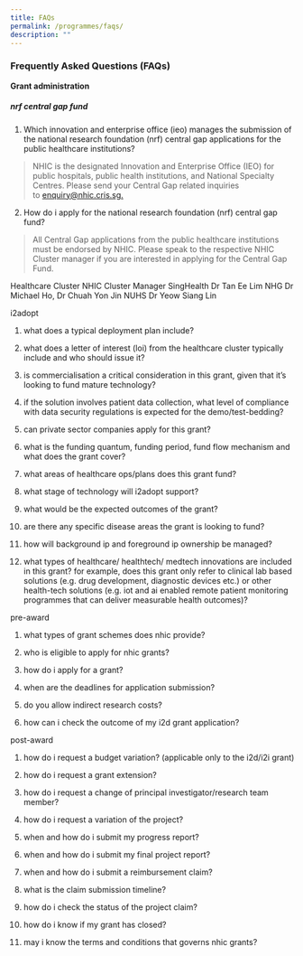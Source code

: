 ```yaml
---
title: FAQs
permalink: /programmes/faqs/
description: ""
---
```

### Frequently Asked Questions (FAQs)

**Grant administration**

##### nrf central gap fund
1. Which innovation and enterprise office (ieo) manages the submission of the national research foundation (nrf) central gap applications for the public healthcare institutions?
> NHIC is the designated Innovation and Enterprise Office (IEO) for public hospitals, public health institutions, and National Specialty Centres. Please send your Central Gap related inquiries to [enquiry@nhic.cris.sg.](mailto:enquiry@nhic.cris.sg)
2. How do i apply for the national research foundation (nrf) central gap fund?
> All Central Gap applications from the public healthcare institutions must be endorsed by NHIC. Please speak to the respective NHIC Cluster manager if you are interested in applying for the Central Gap Fund.

Healthcare Cluster	NHIC Cluster Manager
SingHealth	Dr Tan Ee Lim
NHG	Dr Michael Ho, Dr Chuah Yon Jin
NUHS	Dr Yeow Siang Lin

i2adopt 
1. what does a typical deployment plan include?

2. what does a letter of interest (loi) from the healthcare cluster typically include and who should issue it?

3. is commercialisation a critical consideration in this grant, given that it’s looking to fund mature technology?
4. if the solution involves patient data collection, what level of compliance with data security regulations is expected for the demo/test-bedding?

5. can private sector companies apply for this grant?

6. what is the funding quantum, funding period, fund flow mechanism and what does the grant cover?
7. what areas of healthcare ops/plans does this grant fund?


8. what stage of technology will i2adopt support?

9. what would be the expected outcomes of the grant?

10. are there any specific disease areas the grant is looking to fund?


11. how will background ip and foreground ip ownership be managed?

12. what types of healthcare/ healthtech/ medtech innovations are included in this grant? for example, does this grant only refer to clinical lab based solutions (e.g. drug development, diagnostic devices etc.) or other health-tech solutions (e.g. iot and ai enabled remote patient monitoring programmes that can deliver measurable health outcomes)?





pre-award
1. what types of grant schemes does nhic provide?

2. who is eligible to apply for nhic grants?


3. how do i apply for a grant?




4. when are the deadlines for application submission?



5. do you allow indirect research costs?


6. how can i check the outcome of my i2d grant application?

post-award
1. how do i request a budget variation? (applicable only to the i2d/i2i grant)


2. how do i request a grant extension?


3. how do i request a change of principal investigator/research team member?


4. how do i request a variation of the project?


5. when and how do i submit my progress report?



6. when and how do i submit my final project report?


7. when and how do i submit a reimbursement claim?



8. what is the claim submission timeline?

9. how do i check the status of the project claim?

10. how do i know if my grant has closed?


11. may i know the terms and conditions that governs nhic grants?